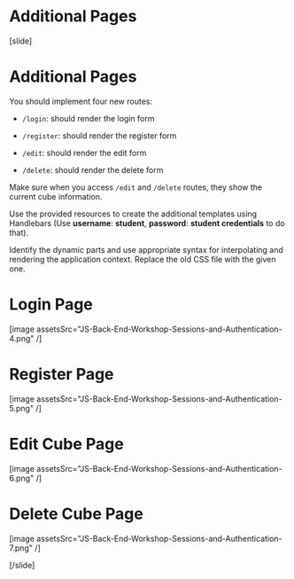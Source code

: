 # Additional Pages

[slide]
# Additional Pages

You should implement four new routes:

- `/login`: should render the login form

- `/register`: should render the register form

- `/edit`: should render the edit form

- `/delete`: should render the delete form

Make sure when you access `/edit` and `/delete` routes, they show the current cube information.

Use the provided resources to create the additional templates using Handlebars (Use **username**: **student**, **password**: **student credentials** to do that).

Identify the dynamic parts and use appropriate syntax for interpolating and rendering the application context. Replace the old CSS file with the given one.

# Login Page
[image assetsSrc="JS-Back-End-Workshop-Sessions-and-Authentication-4.png" /]
# Register Page
[image assetsSrc="JS-Back-End-Workshop-Sessions-and-Authentication-5.png" /]
# Edit Cube Page
[image assetsSrc="JS-Back-End-Workshop-Sessions-and-Authentication-6.png" /]
# Delete Cube Page
[image assetsSrc="JS-Back-End-Workshop-Sessions-and-Authentication-7.png" /]

[/slide]
